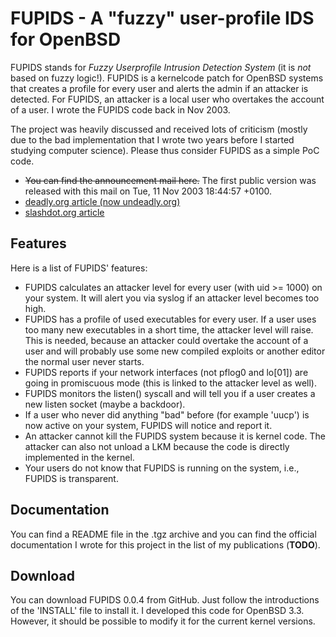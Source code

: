 # FUPIDS - A "fuzzy" user-profile IDS for OpenBSD

FUPIDS stands for *Fuzzy Userprofile Intrusion Detection System* (it is *not* based on fuzzy logic!). FUPIDS is a kernelcode patch for OpenBSD systems that creates a profile for every user and alerts the admin if an attacker is detected. For FUPIDS, an attacker is a local user who overtakes the account of a user. I wrote the FUPIDS code back in Nov 2003.

The project was heavily discussed and received lots of criticism (mostly due to the bad implementation that I wrote two years before I started studying computer science). Please thus consider FUPIDS as a simple PoC code.

- <s>You can find the announcement mail here.</s> The first public version was released with this mail on Tue, 11 Nov 2003 18:44:57 +0100.
- [deadly.org article (now undeadly.org)](http://undeadly.org/cgi?action=article&sid=20031209154357)
- [slashdot.org article](http://bsd.slashdot.org/bsd/03/12/10/0135257.shtml)
 
## Features
 
Here is a list of FUPIDS' features:

- FUPIDS calculates an attacker level for every user (with uid >= 1000) on your system. It will alert you via syslog if an attacker level becomes too high.
- FUPIDS has a profile of used executables for every user. If a user uses too many new executables in a short time, the attacker level will raise. This is needed, because an attacker could overtake the account of a user and will probably use some new compiled exploits or another editor the normal user never starts.
- FUPIDS reports if your network interfaces (not pflog0 and lo[01]) are going in promiscuous mode (this is linked to the attacker level as well).
- FUPIDS monitors the listen() syscall and will tell you if a user creates a new listen socket (maybe a backdoor).
- If a user who never did anything "bad" before (for example 'uucp') is now active on your system, FUPIDS will notice and report it.
- An attacker cannot kill the FUPIDS system because it is kernel code. The attacker can also not unload a LKM because the code is directly implemented in the kernel.
- Your users do not know that FUPIDS is running on the system, i.e., FUPIDS is transparent.

## Documentation
 
You can find a README file in the .tgz archive and you can find the official documentation I wrote for this project in the list of my publications (**TODO**).

## Download
 
You can download FUPIDS 0.0.4 from GitHub. Just follow the introductions of the 'INSTALL' file to install it. I developed this code for OpenBSD 3.3. However, it should be possible to modify it for the current kernel versions.
